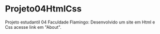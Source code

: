 # Projeto04HtmlCss
Projeto estudantil 04 Faculdade Flamingo: Desenvolvido um site em Html e Css acesse link em "About".
